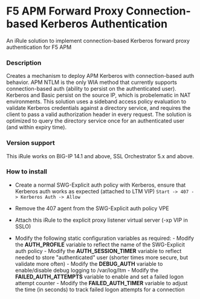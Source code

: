 # F5 APM Forward Proxy Connection-based Kerberos Authentication
An iRule solution to implement connection-based Kerberos forward proxy authentication for F5 APM

### Description
Creates a mechanism to deploy APM Kerberos with connection-based auth behavior. APM NTLM is the only WIA method that currently supports connection-based auth (ability to persist on the authenticated user). Kerberos and Basic persist on the source IP, which is probelematic in NAT environments. This solution uses a sideband access policy evaluation to validate Kerberos credentials against a directory service, and requires the client to pass a valid authorization header in every request. The solution is optimized to query the directory service once for an authenticated user (and within expiry time).

### Version support
This iRule works on BIG-IP 14.1 and above, SSL Orchestrator 5.x and above.

### How to install
- Create a normal SWG-Explicit auth policy with Kerberos, ensure that Kerberos auth works as expected (attached to LTM VIP)
      `Start -> 407 -> Kerberos Auth -> Allow`

- Remove the 407 agent from the SWG-Explicit auth policy VPE

- Attach this iRule to the explicit proxy listener virtual server (-xp VIP in SSLO)

- Modify the following static configuration variables as required:
      - Modify the **AUTH_PROFILE** variable to reflect the name of the SWG-Explicit auth policy
      - Modify the **AUTH_SESSION_TIMER** variable to reflect needed to store "authenticated" user (shorter times more secure, but validate more often)
      - Modify the **DEBUG_AUTH** variable to enable/disable debug logging to /var/log/ltm
      - Modify the **FAILED_AUTH_ATTEMPTS** variable to enable and set a failed logon attempt counter
      - Modify the **FAILED_AUTH_TIMER** variable to adjust the time (in seconds) to track failed logon attempts for a connection
